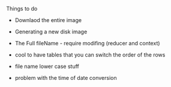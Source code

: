 Things to do
* Downlaod the entire image
* Generating a new disk image

* The Full fileName - require modifing (reducer and context)
* cool to have tables that you can switch the order of the rows




* file name lower case stuff
* problem with the time of date conversion
